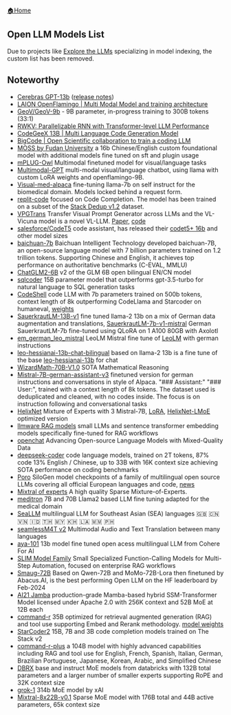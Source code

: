 [🏠Home](README.md)

## Open LLM Models List

Due to projects like [Explore the LLMs](https://llm.extractum.io/) specializing in model indexing, the custom list has been removed.


## Noteworthy

- [Cerebras GPT-13b](https://huggingface.co/cerebras) ([release notes](https://www.cerebras.net/blog/cerebras-gpt-a-family-of-open-compute-efficient-large-language-models/))
- [LAION OpenFlamingo | Multi Modal Model and training architecture](https://github.com/mlfoundations/open_flamingo)
- [GeoV/GeoV-9b](https://huggingface.co/GeoV/GeoV-9b) - 9B parameter, in-progress training to 300B tokens (33:1)
- [RWKV: Parallelizable RNN with Transformer-level LLM Performance](https://github.com/BlinkDL/RWKV-LM)
- [CodeGeeX 13B | Multi Language Code Generation Model](https://huggingface.co/spaces/THUDM/CodeGeeX)
- [BigCode | Open Scientific collaboration to train a coding LLM](https://huggingface.co/bigcode)
- [MOSS by Fudan University](https://github.com/OpenLMLab/MOSS) a 16b Chinese/English custom foundational model with additional models fine tuned on sft and plugin usage
- [mPLUG-Owl](https://github.com/X-PLUG/mPLUG-Owl) Multimodal finetuned model for visual/language tasks
- [Multimodal-GPT](https://github.com/open-mmlab/Multimodal-GPT) multi-modal visual/language chatbot, using llama with custom LoRA weights and openflamingo-9B.
- [Visual-med-alpaca](https://github.com/cambridgeltl/visual-med-alpaca) fine-tuning llama-7b on self instruct for the biomedical domain. Models locked behind a request form.
- [replit-code](https://huggingface.co/replit/) focused on Code Completion. The model has been trained on a subset of the [Stack Dedup v1.2](https://arxiv.org/abs/2211.15533) dataset.
- [VPGTrans](https://vpgtrans.github.io/) Transfer Visual Prompt Generator across LLMs and the VL-Vicuna model is a novel VL-LLM. [Paper](https://arxiv.org/abs/2305.01278), [code](https://github.com/VPGTrans/VPGTrans)
- [salesforce/CodeT5](https://github.com/salesforce/codet5) code assistant, has released their [codet5+ 16b](https://huggingface.co/Salesforce/codet5p-16b) and other model sizes
- [baichuan-7b](https://github.com/baichuan-inc/baichuan-7B) Baichuan Intelligent Technology developed baichuan-7B, an open-source language model with 7 billion parameters trained on 1.2 trillion tokens. Supporting Chinese and English, it achieves top performance on authoritative benchmarks (C-EVAL, MMLU)
- [ChatGLM2-6B](https://github.com/THUDM/ChatGLM2-6B) v2 of the GLM 6B open bilingual EN/CN model
- [sqlcoder](https://github.com/defog-ai/sqlcoder) 15B parameter model that outperforms gpt-3.5-turbo for natural language to SQL generation tasks
- [CodeShell](https://github.com/WisdomShell/codeshell/blob/main/README_EN.md) code LLM with 7b parameters trained on 500b tokens, context length of 8k outperforming CodeLlama and Starcoder on humaneval, [weights](https://huggingface.co/WisdomShell/CodeShell)
- [SauerkrautLM-13B-v1](https://huggingface.co/VAGOsolutions/SauerkrautLM-13b-v1) fine tuned llama-2 13b on a mix of German data augmentation and translations, [SauerkrautLM-7b-v1-mistral](https://huggingface.co/VAGOsolutions/SauerkrautLM-7b-v1-mistral) German SauerkrautLM-7b fine-tuned using QLoRA on 1 A100 80GB with Axolotl
- [em_german_leo_mistral](https://huggingface.co/jphme/em_german_leo_mistral) LeoLM Mistral fine tune of [LeoLM](https://huggingface.co/LeoLM/leo-hessianai-13b) with german instructions
- [leo-hessianai-13b-chat-bilingual](https://huggingface.co/LeoLM/leo-hessianai-13b-chat-bilingual) based on llama-2 13b is a fine tune of the base [leo-hessianai-13b](https://huggingface.co/LeoLM/leo-hessianai-13b) for chat
- [WizardMath-70B-V1.0](https://huggingface.co/WizardLM/WizardMath-70B-V1.0) SOTA Mathematical Reasoning
- [Mistral-7B-german-assistant-v3](https://huggingface.co/flozi00/Mistral-7B-german-assistant-v3) finetuned version for german instructions and conversations in style of Alpaca. "### Assistant:" "### User:", trained with a context length of 8k tokens. The dataset used is deduplicated and cleaned, with no codes inside. The focus is on instruction following and conversational tasks
- [HelixNet](https://huggingface.co/migtissera/HelixNet) Mixture of Experts with 3 Mistral-7B, [LoRA](https://huggingface.co/rhysjones/HelixNet-LMoE-Actor), [HelixNet-LMoE](https://huggingface.co/rhysjones/HelixNet-LMoE-6.0bpw-h6-exl2) optimized version
- [llmware RAG models](https://huggingface.co/llmware) small LLMs and sentence transformer embedding models specifically fine-tuned for RAG workflows
- [openchat](https://github.com/imoneoi/openchat) Advancing Open-source Language Models with Mixed-Quality Data
- [deepseek-coder](https://github.com/deepseek-ai/DeepSeek-Coder) code language models, trained on 2T tokens, 87% code 13% English / Chinese, up to 33B with 16K context size achieving SOTA performance on coding benchmarks
- [Poro](https://huggingface.co/LumiOpen/Poro-34B) SiloGen model checkpoints of a family of multilingual open source LLMs covering all official European languages and code, [news](https://joinup.ec.europa.eu/collection/open-source-observatory-osor/news/new-open-source-ai-model-poro-challenges-french-mistral)
- [Mixtral of experts](https://mistral.ai/news/mixtral-of-experts/) A high quality Sparse Mixture-of-Experts.
- [meditron](https://github.com/epfLLM/meditron) 7B and 70B Llama2 based LLM fine tuning adapted for the medical domain
- [SeaLLM](https://huggingface.co/SeaLLMs/SeaLLM-7B-v2) multilingual LLM for Southeast Asian (SEA) languages 🇬🇧 🇨🇳 🇻🇳 🇮🇩 🇹🇭 🇲🇾 🇰🇭 🇱🇦 🇲🇲 🇵🇭
- [seamlessM4T v2](https://huggingface.co/docs/transformers/en/model_doc/seamless_m4t_v2) Multimodal Audio and Text Translation between many languages
- [aya-101](https://huggingface.co/CohereForAI/aya-101) 13b model fine tuned open acess multilingual LLM from Cohere For AI
- [SLIM Model Family](https://huggingface.co/llmware) Small Specialized Function-Calling Models for Multi-Step Automation, focused on enterprise RAG workflows
- [Smaug-72B](https://huggingface.co/abacusai/Smaug-72B-v0.1) Based on Qwen-72B and MoMo-72B-Lora then finetuned by Abacus.AI, is the best performing Open LLM on the HF leaderboard by Feb-2024
- [AI21 Jamba](https://huggingface.co/ai21labs/Jamba-v0.1) production-grade Mamba-based hybrid SSM-Transformer Model licensed under Apache 2.0 with 256K context and 52B MoE at 12B each
- [command-r](https://www.maginative.com/article/cohere-launches-command-r-scalable-ai-model-for-enterprise-rag-and-tool-use/) 35B optimized for retrieval augmented generation (RAG) and tool use supporting Embed and Rerank methodology. [model weights](https://huggingface.co/CohereForAI/c4ai-command-r-v01)
- [StarCoder2](https://huggingface.co/bigcode/starcoder2-15b) 15B, 7B and 3B code completion models trained on The Stack v2
- [command-r-plus](https://huggingface.co/CohereForAI/c4ai-command-r-plus) a 104B model with highly advanced capabilities including RAG and tool use for English, French, Spanish, Italian, German, Brazilian Portuguese, Japanese, Korean, Arabic, and Simplified Chinese
- [DBRX](https://huggingface.co/databricks/dbrx-base) base and instruct MoE models from databricks with 132B total parameters and a larger number of smaller experts supporting RoPE and 32K context size
- [grok-1](https://huggingface.co/xai-org/grok-1) 314b MoE model by xAI
- [Mixtral-8x22B-v0.1](https://huggingface.co/v2ray/Mixtral-8x22B-v0.1) Sparse MoE model with 176B total and 44B active parameters, 65k context size